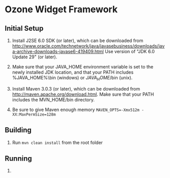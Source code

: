 Ozone Widget Framework
======================

Initial Setup
-------------

1. Install J2SE 6.0 SDK (or later), which can be downloaded from 
   http://www.oracle.com/technetwork/java/javasebusiness/downloads/java-archive-downloads-javase6-419409.html
   Use version of "JDK 6.0 Update 29" (or later).

2. Make sure that your JAVA_HOME environment variable is set to the newly installed 
   JDK location, and that your PATH includes %JAVA_HOME%\bin (windows) or 
   $JAVA_HOME$/bin (unix).

3. Install Maven 3.0.3 (or later), which can be downloaded from 
   http://maven.apache.org/download.html. Make sure that your PATH includes 
   the MVN_HOME/bin directory. 

4. Be sure to give Maven enough memory `MAVEN_OPTS=-Xmx512m -XX:MaxPermSize=128m`
   

Building
--------
1. Run `mvn clean install` from the root folder

Running
--------
1.

